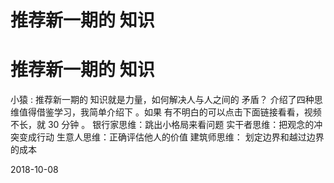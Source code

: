 # 推荐新一期的 知识

# 推荐新一期的 知识

小猿 : 推荐新一期的 知识就是力量，如何解决人与人之间的 矛盾？ 介绍了四种思维值得借鉴学习，我简单介绍下 。如果 有不明白的可以点击下面链接看看，视频不长，就 30 分钟 。 银行家思维：跳出小格局来看问题 实干者思维：把观念的冲 突变成行动 生意人思维：正确评估他人的价值 建筑师思维： 划定边界和越过边界的成本

2018-10-08